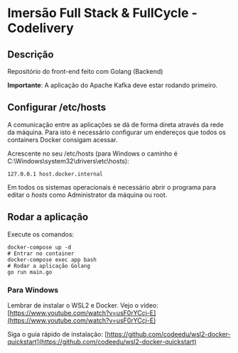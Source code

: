 # Imersão Full Stack & FullCycle - Codelivery

## Descrição

Repositório do front-end feito com Golang (Backend)

**Importante**: A aplicação do Apache Kafka deve estar rodando primeiro.

## Configurar /etc/hosts

A comunicação entre as aplicações se dá de forma direta através da rede da máquina.
Para isto é necessário configurar um endereços que todos os containers Docker consigam acessar.

Acrescente no seu /etc/hosts (para Windows o caminho é C:\Windows\system32\drivers\etc\hosts):
```
127.0.0.1 host.docker.internal
```
Em todos os sistemas operacionais é necessário abrir o programa para editar o *hosts* como Administrator da máquina ou root.

## Rodar a aplicação

Execute os comandos:

```
docker-compose up -d
# Entrar no container
docker-compose exec app bash
# Rodar a aplicação Golang
go run main.go
```

### Para Windows 

Lembrar de instalar o WSL2 e Docker. Vejo o vídeo: [https://www.youtube.com/watch?v=usF0rYCcj-E](https://www.youtube.com/watch?v=usF0rYCcj-E) 

Siga o guia rápido de instalação: [https://github.com/codeedu/wsl2-docker-quickstart](https://github.com/codeedu/wsl2-docker-quickstart) 
